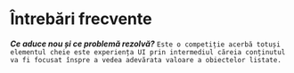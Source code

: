 # Întrebări frecvente


***Ce aduce nou și ce problemă rezolvă?*** `Este o competiție acerbă totuși elementul cheie este experiența UI prin intermediul căreia conținutul va fi focusat înspre a vedea adevărata valoare a obiectelor listate.`
